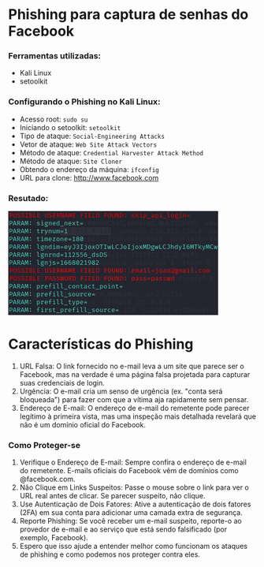# Phishing para captura de senhas do Facebook

### Ferramentas utilizadas: 

- Kali Linux
- setoolkit

### Configurando o Phishing no Kali Linux:

- Acesso root: ``` sudo su ```
- Iniciando o setoolkit: ``` setoolkit ```
- Tipo de ataque: ``` Social-Engineering Attacks ```
- Vetor de ataque: ``` Web Site Attack Vectors ```
- Método de ataque: ```Credential Harvester Attack Method ```
- Método de ataque: ``` Site Cloner ```
- Obtendo o endereço da máquina: ``` ifconfig ```
- URL para clone: http://www.facebook.com

### Resutado:

![Alt text](./passwd.png "Linux")


# Características do Phishing

1. URL Falsa: O link fornecido no e-mail leva a um site que parece ser o Facebook, mas na verdade é uma página falsa projetada para capturar suas credenciais de login.
2. Urgência: O e-mail cria um senso de urgência (ex. "conta será bloqueada") para fazer com que a vítima aja rapidamente sem pensar.
3. Endereço de E-mail: O endereço de e-mail do remetente pode parecer legítimo à primeira vista, mas uma inspeção mais detalhada revelará que não é um domínio oficial do Facebook.

### Como Proteger-se

1. Verifique o Endereço de E-mail: Sempre confira o endereço de e-mail do remetente. E-mails oficiais do Facebook vêm de domínios como @facebook.com.
2. Não Clique em Links Suspeitos: Passe o mouse sobre o link para ver o URL real antes de clicar. Se parecer suspeito, não clique.
3. Use Autenticação de Dois Fatores: Ative a autenticação de dois fatores (2FA) em sua conta para adicionar uma camada extra de segurança.
4. Reporte Phishing: Se você receber um e-mail suspeito, reporte-o ao provedor de e-mail e ao serviço que está sendo falsificado (por exemplo, Facebook).
5. Espero que isso ajude a entender melhor como funcionam os ataques de phishing e como podemos nos proteger contra eles.
